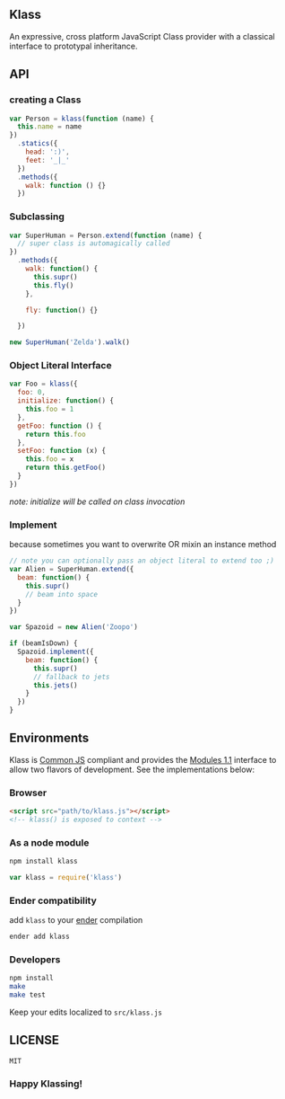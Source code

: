 ## Klass
An expressive, cross platform JavaScript Class provider with a classical interface to prototypal inheritance.

## API
### creating a Class

``` js
var Person = klass(function (name) {
  this.name = name
})
  .statics({
    head: ':)',
    feet: '_|_'
  })
  .methods({
    walk: function () {}
  })
```

### Subclassing

``` js
var SuperHuman = Person.extend(function (name) {
  // super class is automagically called
})
  .methods({
    walk: function() {
      this.supr()
      this.fly()
    },

    fly: function() {}

  })

new SuperHuman('Zelda').walk()
```

### Object Literal Interface

``` js
var Foo = klass({
  foo: 0,
  initialize: function() {
    this.foo = 1
  },
  getFoo: function () {
    return this.foo
  },
  setFoo: function (x) {
    this.foo = x
    return this.getFoo()
  }
})
```

*note: initialize will be called on class invocation*

### Implement

because sometimes you want to overwrite OR mixin an instance method

``` js
// note you can optionally pass an object literal to extend too ;)
var Alien = SuperHuman.extend({
  beam: function() {
    this.supr()
    // beam into space
  }
})

var Spazoid = new Alien('Zoopo')

if (beamIsDown) {
  Spazoid.implement({
    beam: function() {
      this.supr()
      // fallback to jets
      this.jets()
    }
  })
}
```

## Environments
Klass is [Common JS](http://commonjs.org) compliant and provides the [Modules 1.1](http://wiki.commonjs.org/wiki/Modules/1.1) interface to allow two flavors of development. See the implementations below:

### Browser

``` html
<script src="path/to/klass.js"></script>
<!-- klass() is exposed to context -->
```

### As a node module

``` sh
npm install klass
```

``` js
var klass = require('klass')
```

### Ender compatibility
add `klass` to your [ender](http://enderjs.com) compilation

``` sh
ender add klass
```

### Developers

``` sh
npm install
make
make test
```

Keep your edits localized to `src/klass.js`

## LICENSE
    MIT

### Happy Klassing!
